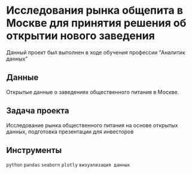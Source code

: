 # Исследования рынка общепита в Москве для принятия решения об открытии нового заведения

Данный проект был выполнен в ходе обучения профессии "Аналитик данных"

## Данные

Открытые данные о заведениях общественного питания в Москве.

##  Задача проекта

Исследование рынка общественного питания на основе открытых данных, подготовка презентации для инвесторов
 
##  Инструменты

`python` `pandas` `seaborn` `plotly` `визуализация данных`

